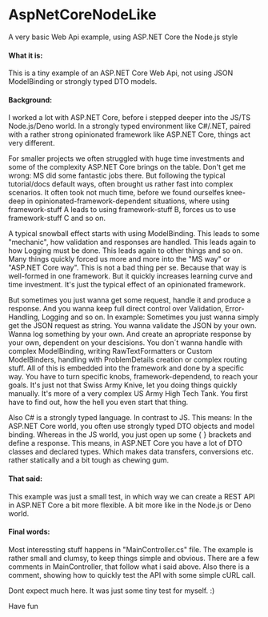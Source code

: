 # AspNetCoreNodeLike
A very basic Web Api example, using ASP.NET Core the Node.js style

#### What it is:

This is a tiny example of an ASP.NET Core Web Api, not using JSON ModelBinding or strongly typed DTO models.

#### Background:

I worked a lot with ASP.NET Core, before i stepped deeper into the JS/TS Node.js/Deno world. In a strongly typed environment like C#/.NET, paired with a rather strong opinionated framework like ASP.NET Core, things act very different.

For smaller projects we often struggled with huge time investments and some of the complexity ASP.NET Core brings on the table. Don't get me wrong: MS did some fantastic jobs there. But following the typical tutorial/docs default ways, often brought us rather fast into complex scenarios. It often took not much time, before we found ourselfes knee-deep in opinionated-framework-dependent situations, where using framework-stuff A leads to using framework-stuff B, forces us to use framework-stuff C and so on.

A typical snowball effect starts with using ModelBinding. This leads to some "mechanic", how validation and responses are handled. This leads again to how Logging must be done. This leads again to other things and so on. Many things quickly forced us more and more into the "MS way" or "ASP.NET Core way". This is not a bad thing per se. Because that way is well-formed in one framework. But it quickly increases learning curve and time investment. It's just the typical effect of an opinionated framework.

But sometimes you just wanna get some request, handle it and produce a response. And you wanna keep full direct control over Validation, Error-Handling, Logging and so on. In example: Sometimes you just wanna simply get the JSON request as string. You wanna validate the JSON by your own. Wanna log something by your own. And create an apropriate response by your own, dependent on your descisions. You don´t wanna handle with complex ModelBinding, writing RawTextFormatters or Custom ModelBinders, handling with ProblemDetails creation or complex routing stuff. All of this is embedded into the framework and done by a specific way. You have to turn specific knobs, framework-dependend, to reach your goals. It's just not that Swiss Army Knive, let you doing things quickly manually. It's more of a very complex US Army High Tech Tank. You first have to find out, how the hell you even start that thing.

Also C# is a strongly typed language. In contrast to JS. This means: In the ASP.NET Core world, you often use strongly typed DTO objects and model binding. Whereas in the JS world, you just open up some { } brackets and define a response. This means, in ASP.NET Core you have a lot of DTO classes and declared types. Which makes data transfers, conversions etc. rather statically and a bit tough as chewing gum.

#### That said:

This example was just a small test, in which way we can create a REST API in ASP.NET Core a bit more flexible. A bit more like in the Node.js or Deno world.

#### Final words:

Most interessting stuff happens in "MainController.cs" file. The example is rather small and clumsy, to keep things simple and obvious. There are a few comments in MainController, that follow what i said above. Also there is a comment, showing how to quickly test the API with some simple cURL call.

Dont expect much here. It was just some tiny test for myself. :)

Have fun
